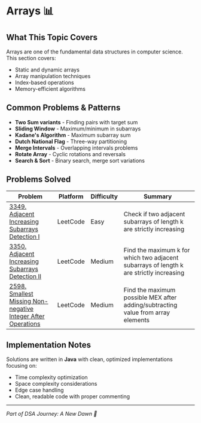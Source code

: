 # Arrays 📊

## What This Topic Covers
Arrays are one of the fundamental data structures in computer science. This section covers:
- Static and dynamic arrays
- Array manipulation techniques
- Index-based operations
- Memory-efficient algorithms

## Common Problems & Patterns
- **Two Sum variants** - Finding pairs with target sum
- **Sliding Window** - Maximum/minimum in subarrays
- **Kadane's Algorithm** - Maximum subarray sum
- **Dutch National Flag** - Three-way partitioning
- **Merge Intervals** - Overlapping intervals problems
- **Rotate Array** - Cyclic rotations and reversals
- **Search & Sort** - Binary search, merge sort variations

## Problems Solved

| Problem | Platform | Difficulty | Summary |
|---------|----------|------------|----------|
| [3349. Adjacent Increasing Subarrays Detection I](./AdjacentIncreasingSubarrays.java) | LeetCode | Easy | Check if two adjacent subarrays of length k are strictly increasing |
| [3350. Adjacent Increasing Subarrays Detection II](./AdjacentIncreasingSubarraysII.java) | LeetCode | Medium | Find the maximum k for which two adjacent subarrays of length k are strictly increasing |
| [2598. Smallest Missing Non-negative Integer After Operations](./SmallestMissingNonNegativeIntegerAfterOperations.java) | LeetCode | Medium | Find the maximum possible MEX after adding/subtracting value from array elements |

## Implementation Notes
Solutions are written in **Java** with clean, optimized implementations focusing on:
- Time complexity optimization
- Space complexity considerations  
- Edge case handling
- Clean, readable code with proper commenting

---
*Part of DSA Journey: A New Dawn 🌅*
